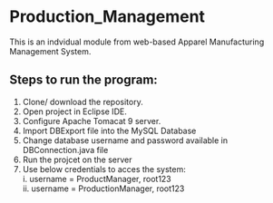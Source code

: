 # Production_Management

This is an indvidual module from web-based Apparel Manufacturing Management System.

## Steps to run the program:
1. Clone/ download the repository.
2. Open project in Eclipse IDE.
3. Configure Apache Tomacat 9 server.
4. Import DBExport file into the MySQL Database
5. Change database username and password available in DBConnection.java file
6. Run the projcet on the server
7. Use below credentials to acces the system: </br>
      i. username = ProductManager, root123 </br>
      ii. username = ProductionManager, root123 
